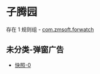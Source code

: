 # 子腾园

存在 1 规则组 - [com.zmsoft.forwatch](/src/apps/com.zmsoft.forwatch.ts)

## 未分类-弹窗广告

- [快照-0](https://i.gkd.li/i/13545995)

